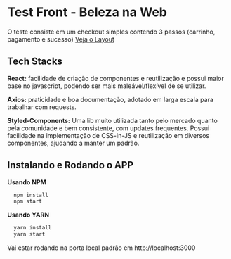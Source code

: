 # Test Front - Beleza na Web

O teste consiste em um checkout simples contendo 3 passos (carrinho, pagamento e sucesso) [Veja o Layout](https://projects.invisionapp.com/prototype/font-test-cji0j0khf005c1t0132358e8k)

## Tech Stacks

**React:** facilidade de criação de componentes e reutilização e possui maior base no javascript, podendo ser mais maleável/flexível de se utilizar.

**Axios:** praticidade e boa documentação, adotado em larga escala para trabalhar com requests.

**Styled-Components:** Uma lib muito utilizada tanto pelo mercado quanto pela comunidade e bem consistente, com updates frequentes. Possui facilidade na implementação de CSS-in-JS e reutilização em diversos componentes, ajudando a manter um padrão.

## Instalando e Rodando o APP


**Usando NPM**

```bash
  npm install 
  npm start
```


**Usando YARN**

```bash
  yarn install
  yarn start
```
    
 Vai estar rodando na porta local padrão em http://localhost:3000